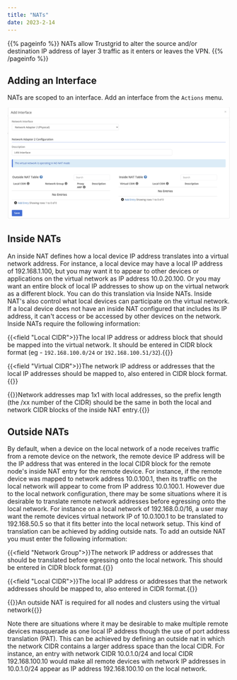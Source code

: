 ```yaml
---
title: "NATs"
date: 2023-2-14
---
```


{{% pageinfo %}}
NATs allow Trustgrid to alter the source and/or destination IP address of layer 3 traffic as it enters or leaves the VPN.
{{% /pageinfo %}}

## Adding an Interface

NATs are scoped to an interface. Add an interface from the `Actions` menu.

![img](add-interface.png)

## Inside NATs

An inside NAT defines how a local device IP address translates into a virtual network address. For instance, a local device may have a local IP address of 192.168.1.100, but you may want it to appear to other devices or applications on the virtual network as IP address 10.0.20.100. Or you may want an entire block of local IP addresses to show up on the virtual network as a different block. You can do this translation via Inside NATs. Inside NAT's also control what local devices can participate on the virtual network. If a local device does not have an inside NAT configured that includes its IP address, it can't access or be accessed by other devices on the network. Inside NATs require the following information:

{{<field "Local CIDR">}}The local IP address or address block that should be mapped into the virtual network. It should be entered in CIDR block format (eg - `192.168.100.0/24` or `192.168.100.51/32`).{{</field>}}

{{<field "Virtual CIDR">}}The network IP address or addresses that the local IP addresses should be mapped to, also entered in CIDR block format.{{</field>}}

{{<alert>}}Network addresses map 1x1 with local addresses, so the prefix length (the /xx number of the CIDR) should be the same in both the local and network CIDR blocks of the inside NAT entry.{{</alert>}}

## Outside NATs

By default, when a device on the local network of a node receives traffic from a remote device on the network, the remote device IP address will be the IP address that was entered in the local CIDR block for the remote node's inside NAT entry for the remote device. For instance, if the remote device was mapped to network address 10.0.100.1, then its traffic on the local network will appear to come from IP address 10.0.100.1. However due to the local network configuration, there may be some situations where it is desirable to translate remote network addresses before egressing onto the local network. For instance on a local network of 192.168.0.0/16, a user may want the remote devices virtual network IP of 10.0.100.1 to be translated to 192.168.50.5 so that it fits better into the local network setup. This kind of translation can be achieved by adding outside nats. To add an outside NAT you must enter the following information:

{{<field "Network Group">}}The network IP address or addresses that should be translated before egressing onto the local network. This should be entered in CIDR block format.{{</field>}}

{{<field "Local CIDR">}}The local IP address or addresses that the network addresses should be mapped to, also entered in CIDR format.{{</field>}}

{{<alert>}}An outside NAT is required for all nodes and clusters using the virtual network{{</alert>}}

Note there are situations where it may be desirable to make multiple remote devices masquerade as one local IP address though the use of port address translation (PAT). This can be achieved by defining an outside nat in which the network CIDR contains a larger address space than the local CIDR. For instance, an entry with network CIDR 10.0.1.0/24 and local CIDR 192.168.100.10 would make all remote devices with network IP addresses in 10.0.1.0/24 appear as IP address 192.168.100.10 on the local network.
